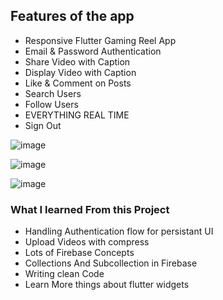 ## Features of the app
- Responsive Flutter Gaming Reel App
- Email & Password Authentication
- Share Video with Caption
- Display Video with Caption
- Like & Comment on Posts
- Search Users
- Follow Users
- EVERYTHING REAL TIME
- Sign Out

![image](https://user-images.githubusercontent.com/53884276/166177386-1773ac64-00b4-44c3-848d-f4c1f544272f.png)

![image](https://user-images.githubusercontent.com/53884276/166177414-836e8bf0-3a6f-4a30-ab13-51c460c38f4e.png)

![image](https://user-images.githubusercontent.com/53884276/166177439-ea9185db-a22d-415b-adce-b0c8e473386b.png)





### What I learned From this Project
- Handling Authentication flow for persistant UI
- Upload Videos with compress
- Lots of Firebase Concepts
- Collections And Subcollection in Firebase
- Writing clean Code
- Learn More things about flutter widgets

